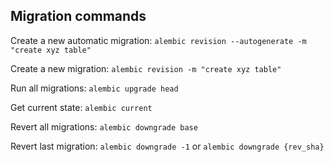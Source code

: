 ## Migration commands

Create a new automatic migration: `alembic revision --autogenerate -m "create xyz table"`

Create a new migration: `alembic revision -m "create xyz table"`

Run all migrations: `alembic upgrade head`

Get current state: `alembic current`

Revert all migrations: `alembic downgrade base`

Revert last migration: `alembic downgrade -1` or `alembic downgrade {rev_sha}`